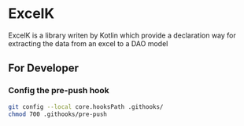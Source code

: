 # ExcelK
ExcelK is a library writen by Kotlin which provide a declaration way for extracting the data from an excel to a DAO model

## For Developer
### Config the pre-push hook
```bash
git config --local core.hooksPath .githooks/
chmod 700 .githooks/pre-push
```
